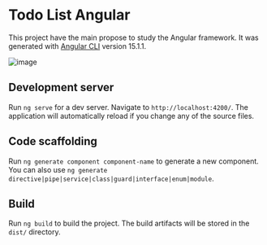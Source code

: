 # Todo List Angular

This project have the main propose to study the Angular framework. It was generated with [Angular CLI](https://github.com/angular/angular-cli) version 15.1.1.

![image](https://user-images.githubusercontent.com/46571639/213089153-ac59918a-4101-4c44-9dde-2f5e591205bc.png)

## Development server

Run `ng serve` for a dev server. Navigate to `http://localhost:4200/`. The application will automatically reload if you change any of the source files.

## Code scaffolding

Run `ng generate component component-name` to generate a new component. You can also use `ng generate directive|pipe|service|class|guard|interface|enum|module`.

## Build

Run `ng build` to build the project. The build artifacts will be stored in the `dist/` directory.
